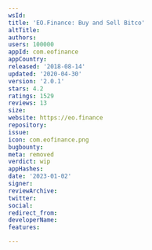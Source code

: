 ```yaml
---
wsId: 
title: 'EO.Finance: Buy and Sell Bitco'
altTitle: 
authors: 
users: 100000
appId: com.eofinance
appCountry: 
released: '2018-08-14'
updated: '2020-04-30'
version: '2.0.1'
stars: 4.2
ratings: 1529
reviews: 13
size: 
website: https://eo.finance
repository: 
issue: 
icon: com.eofinance.png
bugbounty: 
meta: removed
verdict: wip
appHashes: 
date: '2023-01-02'
signer: 
reviewArchive: 
twitter: 
social: 
redirect_from: 
developerName: 
features: 

---
```


